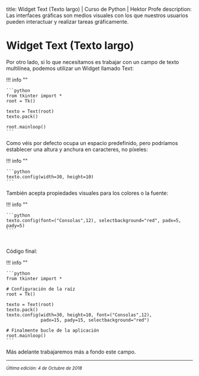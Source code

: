 title: Widget Text (Texto largo) | Curso de Python | Hektor Profe
description: Las interfaces gráficas son medios visuales con los que nuestros usuarios pueden interactuar y realizar tareas gráficamente.

<style>

.admonition.note > .superfences-tabs > label:hover, .headerlink{
    color: #018dc5 !important;
}

.admonition.info{
    font-size: 100%;
}

.admonition.info label{
    font-size: 91%;
}

.admonition.note > .admonition-title {
    display: none;
}

</style>

# Widget Text (Texto largo)

Por otro lado, si lo que necesitamos es trabajar con un campo de texto multilínea, podemos utilizar un Widget llamado Text:

!!! info "" 

    ```python
    from tkinter import *
    root = Tk()

    texto = Text(root)
    texto.pack()

    root.mainloop()
    ```
Como véis por defecto ocupa un espacio predefinido, pero podríamos establecer una altura y anchura en caracteres, no píxeles:

!!! info "" 

    ```python
	texto.config(width=30, height=10)
    ```

También acepta propiedades visuales para los colores o la fuente:

!!! info "" 

    ```python
	texto.config(font=("Consolas",12), selectbackground="red", padx=5, pady=5)
    ```

<div style="text-align:center;margin-top:25px"><img class="lazy" data-src="{{cdn}}/images/tkinter/12.png"/></div>

Código final:

!!! info "" 

    ```python
    from tkinter import *

    # Configuración de la raíz
    root = Tk()

    texto = Text(root)
    texto.pack()
    texto.config(width=30, height=10, font=("Consolas",12), 
                 padx=15, pady=15, selectbackground="red")

    # Finalmente bucle de la aplicación
    root.mainloop()
    ```

Más adelante trabajaremos más a fondo este campo.

___
<small class="edited"><i>Última edición: 4 de Octubre de 2018</i></small>
